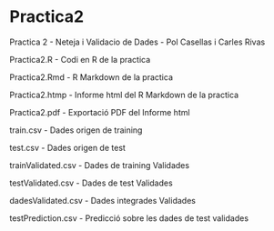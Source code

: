 # Practica2
Practica 2 - Neteja i Validacio de Dades - Pol Casellas i Carles Rivas

Practica2.R         - Codi en R de la practica

Practica2.Rmd       - R Markdown de la practica

Practica2.htmp      - Informe html del R Markdown de la practica

Practica2.pdf       - Exportació PDF del Informe html

train.csv           - Dades origen de training

test.csv            - Dades origen de test 

trainValidated.csv  - Dades de training Validades

testValidated.csv   - Dades de test Validades 

dadesValidated.csv  - Dades integrades Validades 

testPrediction.csv  - Predicció sobre les dades de test validades 
